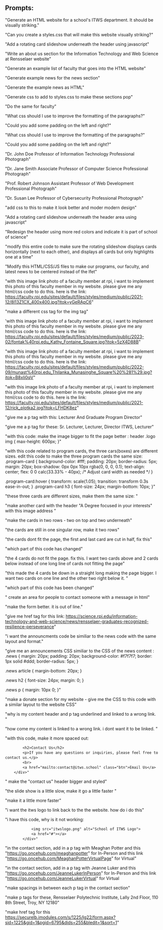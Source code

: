 ## Prompts:

"Generate an HTML website for a school's ITWS department. It should be visually striking."

"Can you create a styles.css that will make this website visually striking?"

"Add a rotating card slideshow underneath the header using javascript"

"Write an about us section for the Information Technology and Web Science at Rensselaer website"

"Generate an example list of faculty that goes into the HTML website"

"Generate example news for the news section"

"Generate the example news as HTML"

"Generate css to add to styles.css to make these sections pop"

"Do the same for faculty"

"What css should I use to improve the formatting of the paragraphs?"

"Could you add some padding on the left and right?"

"What css should I use to improve the formatting of the paragraphs?"

"Could you add some padding on the left and right?"

"Dr. John Doe
Professor of Information Technology
Professional Photograph"

"Dr. Jane Smith
Associate Professor of Computer Science
Professional Photograph"

"Prof. Robert Johnson
Assistant Professor of Web Development
Professional Photograph"

"Dr. Susan Lee
Professor of Cybersecurity
Professional Photograph"

"add css to this to make it look better and moder modern design"

"Add a rotating card slideshow underneath the header area using javascript"

"Redesign the header using more red colors and indicate it is part of school of science"

"modify this entire code to make sure the rotating slideshow displays cards horizontally (next to each other),  and displays all cards but only highlights one at a time"

"Modify this HTML/CSS/JS files to make our programs, our faculty, and latest news to be centered instead of the lfet"

"with this image link photo of a faculty member at rpi, i want to implement this photo of this faculty member in my website. please give me any html/css code to do this. here is the link: https://faculty.rpi.edu/sites/default/files/styles/medium/public/2021-12/8l13Z1CX_400x400.jpg?itok=yGeRApC6"

"make a different css tag for the img tag"

'with this image link photo of a faculty member at rpi, i want to implement this photo of this faculty member in my website. please give me any html/css code to do this. here is the link: https://faculty.rpi.edu/sites/default/files/styles/medium/public/2023-02/fontak%40rpi.edu_Kathy_Fontaine_Square.jpg?itok=5zX4D88B"

"with this image link photo of a faculty member at rpi, i want to implement this photo of this faculty member in my website. please give me any html/css code to do this. here is the link: https://faculty.rpi.edu/sites/default/files/styles/medium/public/2022-09/munast%40rpi.edu_Thilanka_Munasinghe_Square%20%281%29.jpg?itok=B8xli0qV"

"with this image link photo of a faculty member at rpi, i want to implement this photo of this faculty member in my website. please give me any html/css code to do this. here is the link: https://faculty.rpi.edu/sites/default/files/styles/medium/public/2021-12/rick_plotka2.jpg?itok=LFHDK8ez"

"give me a p tag with this: Lecturer And Graduate Program Director"

"give me a p tag for these: Sr. Lecturer, Lecturer, Director ITWS, Lecturer"

"with this code: make the image bigger to fit the page better : header .logo img {
  max-height: 600px;
}"

"with this code related to program cards, the three cars(boxes) are different sizes. edit this code to make the three program cards the same size: .program-card {
  background-color: #fff;
  padding: 20px;
  border-radius: 5px;
  margin: 20px;
  box-shadow: 0px 0px 10px rgba(0, 0, 0, 0.1);
  text-align: center;
  flex: 0 0 calc(33.33% - 40px); /* Adjust card width as needed */
}

.program-card:hover {
  transform: scale(1.05);
  transition: transform 0.3s ease-in-out;
}
.program-card h3 {
  font-size: 24px;
  margin-bottom: 10px;
}"

"these three cards are different sizes, make them the same size: "

"make another card with the header "A Degree focused in your interests" with this image address "

"make the cards in two rows - two on top and two underneath"

"the cards are still in one singular row, make it two rows"

"the cards dont fit the page, the first and last card are cut in half, fix this"

"which part of this code has changed"

"the 4 cards do not fit the page. fix this. I want two cards above and 2 cards below instead of one long line of cards not fitting the page"

"this made the 4 cards be down in a straight long making the page bigger. I want two cards on one line and the other two right below it. "

"which part of this code has been changed"

" create an area for people to contact someone with a message in html"

"make the form better. it is out of line."

"give me href tag for this link: https://science.rpi.edu/information-technology-and-web-science/news/rensselaer-graduates-recognized-resilience-perseverance"

"i want the announcments code be similiar to the news code with the same layout and format."

"give me an announcements CSS similiar to the CSS of the news content : .news {
  margin: 20px;
  padding: 20px;
  background-color: #f7f7f7;
  border: 1px solid #ddd;
  border-radius: 5px;
}

.news article {
  margin-bottom: 20px;
}

.news h2 {
  font-size: 24px;
  margin: 0;
}

.news p {
  margin: 10px 0;
}"



"make a donate section for my website - give me the CSS to this code with a similar layout to the website CSS"

"why is my content header and p tag underlined and linked to a wrong link. "

"how come my content is linked to a wrong link. i dont want it to be linked. "

"with this code, make it more spaced out: 

            <h2>Contact Us</h2>
            <p>If you have any questions or inquiries, please feel free to contact us.</p>
            <br>
            <a href="mailto:contact@itws.school" class="btn">Email Us</a>
        </div>"

" make the "contact us" header bigger and styled"

"the slide show is a little slow, make it go a little faster "

"make it a little more faster"

"i want the itws logo to link back to the the website. how do i do this"

"i have this code, why is it not working:  
               
                <img src="itwslogo.png" alt="School of ITWS Logo">
                <a href="#"></a>
            </div>"

"in the contact section, add in a p tag with Meaghan Potter and this "https://go.oncehub.com/meaghanpotter" for In-Person and this link "https://go.oncehub.com/MeaghanPotterVirtualPage" for Virtual"

"in the contact section, add in a p tag with Jeanne Luker and this "https://go.oncehub.com/JeanneLukerInPerson" for In-Person and this link "https://go.oncehub.com/JeanneLukerVirtual" for Virtual

"make spacings in between each p tag in the contact section"

 "make p tags for these, Rensselaer Polytechnic Institute, Lally 2nd Floor, 110 8th Street, Troy, NY 12180"

 "make href tag for this https://securelb.imodules.com/s/1225/lg22/form.aspx?sid=1225&gid=1&pgid=6795&dids=255&bledit=1&sort=1"
